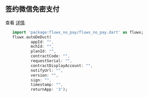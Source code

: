 ## 签约微信免密支付
查看 [详情](https://pay.weixin.qq.com/wiki/doc/api/pap.php?chapter=18_5&index=2).
```dart
   import 'package:fluwx_no_pay/fluwx_no_pay.dart' as fluwx;
   fluwx.autoDeDuct(
           appId: "",
           mchId: "",
           planId: "",
           contractCode: "",
           requestSerial: "",
           contractDisplayAccount: "",
           notifyUrl: "",
           version: "",
           sign: "",
           timestamp: "",
           returnApp: '3');
```